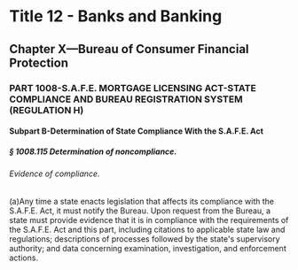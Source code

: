 
# Title 12 - Banks and Banking
## Chapter X—Bureau of Consumer Financial Protection
### PART 1008-S.A.F.E. MORTGAGE LICENSING ACT-STATE COMPLIANCE AND BUREAU REGISTRATION SYSTEM (REGULATION H)
#### Subpart B-Determination of State Compliance With the S.A.F.E. Act
##### § 1008.115 Determination of noncompliance.
###### Evidence of compliance.

(a)Any time a state enacts legislation that affects its compliance with the S.A.F.E. Act, it must notify the Bureau. Upon request from the Bureau, a state must provide evidence that it is in compliance with the requirements of the S.A.F.E. Act and this part, including citations to applicable state law and regulations; descriptions of processes followed by the state's supervisory authority; and data concerning examination, investigation, and enforcement actions.
